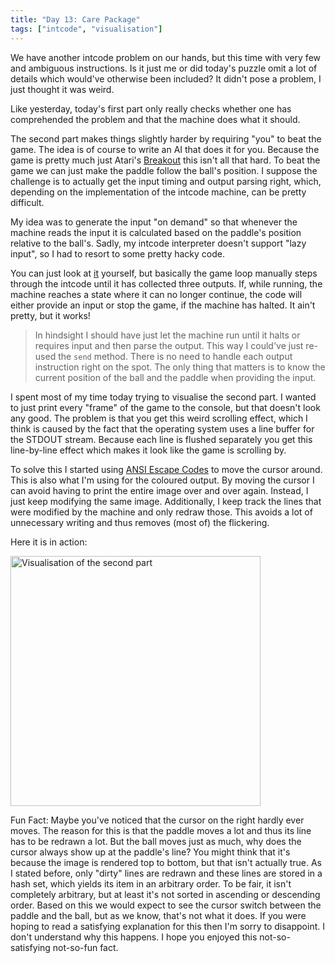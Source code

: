 ```yaml
---
title: "Day 13: Care Package"
tags: ["intcode", "visualisation"]
---
```


We have another intcode problem on our hands, but this time with very few and ambiguous instructions. Is it just me or did today's puzzle omit a lot of details which would've otherwise been included?
It didn't pose a problem, I just thought it was weird.

Like yesterday, today's first part only really checks whether one has comprehended the problem and that the machine does what it should.

The second part makes things slightly harder by requiring "you" to beat the game. The idea is of course to write an AI that does it for you. Because the game is pretty much just Atari's [Breakout](https://en.wikipedia.org/wiki/Breakout_(video_game)) this isn't all that hard. To beat the game we can just make the paddle follow the ball's position.
I suppose the challenge is to actually get the input timing and output parsing right, which, depending on the implementation of the intcode machine, can be pretty difficult.

My idea was to generate the input "on demand" so that whenever the machine reads the input it is calculated based on the paddle's position relative to the ball's.
Sadly, my intcode interpreter doesn't support "lazy input", so I had to resort to some pretty hacky code.

You can just look at [it](https://github.com/siku2/aoc_2019/blob/a6085a22dca17cb9fc23f24fb0926eee12331f34/src/puzzles/day_13.rs#L61-L75) yourself, but basically the game loop manually steps through the intcode until it has collected three outputs. If, while running, the machine reaches a state where it can no longer continue, the code will either provide an input or stop the game, if the machine has halted.
It ain't pretty, but it works!

> In hindsight I should have just let the machine run until it halts or requires input and then parse the output. This way I could've just re-used the `send` method.
> There is no need to handle each output instruction right on the spot. The only thing that matters is to know the current position of the ball and the paddle when providing the input.

I spent most of my time today trying to visualise the second part. I wanted to just print every "frame" of the game to the console, but that doesn't look any good.
The problem is that you get this weird scrolling effect, which I think is caused by the fact that the operating system uses a line buffer for the STDOUT stream. Because each line is flushed separately you get this line-by-line effect which makes it look like the game is scrolling by.

To solve this I started using [ANSI Escape Codes](https://en.wikipedia.org/wiki/ANSI_escape_code) to move the cursor around. This is also what I'm using for the coloured output.
By moving the cursor I can avoid having to print the entire image over and over again. Instead, I just keep modifying the same image.
Additionally, I keep track the lines that were modified by the machine and only redraw those. This avoids a lot of unnecessary writing and thus removes (most of) the flickering.

Here it is in action:

<img
    src="{{ site.baseurl }}/assets/img/day-13-visualisation.gif"
    alt="Visualisation of the second part"
    width="400"
/>

Fun Fact: Maybe you've noticed that the cursor on the right hardly ever moves. The reason for this is that the paddle moves a lot and thus its line has to be redrawn a lot.
But the ball moves just as much, why does the cursor always show up at the paddle's line?
You might think that it's because the image is rendered top to bottom, but that isn't actually true. As I stated before, only "dirty" lines are redrawn and these lines are stored in a hash set, which yields its item in an arbitrary order. To be fair, it isn't completely arbitrary, but at least it's not sorted in ascending or descending order.
Based on this we would expect to see the cursor switch between the paddle and the ball, but as we know, that's not what it does.
If you were hoping to read a satisfying explanation for this then I'm sorry to disappoint. I don't understand why this happens.
I hope you enjoyed this not-so-satisfying not-so-fun fact.
